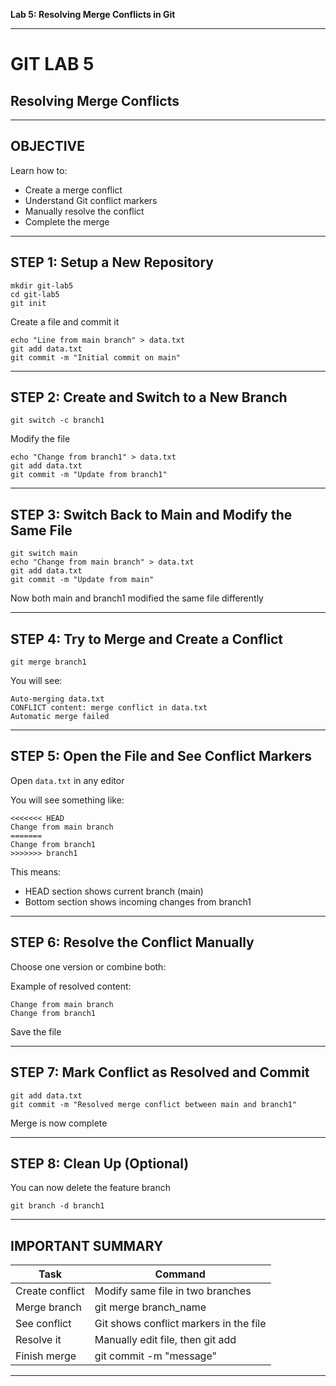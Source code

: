 **Lab 5: Resolving Merge Conflicts in Git** 

---

# GIT LAB 5

## Resolving Merge Conflicts

---

## OBJECTIVE

Learn how to:

* Create a merge conflict
* Understand Git conflict markers
* Manually resolve the conflict
* Complete the merge

---

## STEP 1: Setup a New Repository

```
mkdir git-lab5
cd git-lab5
git init
```

Create a file and commit it

```
echo "Line from main branch" > data.txt
git add data.txt
git commit -m "Initial commit on main"
```

---

## STEP 2: Create and Switch to a New Branch

```
git switch -c branch1
```

Modify the file

```
echo "Change from branch1" > data.txt
git add data.txt
git commit -m "Update from branch1"
```

---

## STEP 3: Switch Back to Main and Modify the Same File

```
git switch main
echo "Change from main branch" > data.txt
git add data.txt
git commit -m "Update from main"
```

Now both main and branch1 modified the same file differently

---

## STEP 4: Try to Merge and Create a Conflict

```
git merge branch1
```

You will see:

```
Auto-merging data.txt
CONFLICT content: merge conflict in data.txt
Automatic merge failed
```

---

## STEP 5: Open the File and See Conflict Markers

Open `data.txt` in any editor

You will see something like:

```
<<<<<<< HEAD
Change from main branch
=======
Change from branch1
>>>>>>> branch1
```

This means:

* HEAD section shows current branch (main)
* Bottom section shows incoming changes from branch1

---

## STEP 6: Resolve the Conflict Manually

Choose one version or combine both:

Example of resolved content:

```
Change from main branch
Change from branch1
```

Save the file

---

## STEP 7: Mark Conflict as Resolved and Commit

```
git add data.txt
git commit -m "Resolved merge conflict between main and branch1"
```

Merge is now complete

---

## STEP 8: Clean Up (Optional)

You can now delete the feature branch

```
git branch -d branch1
```

---

## IMPORTANT SUMMARY

| Task            | Command                                |
| --------------- | -------------------------------------- |
| Create conflict | Modify same file in two branches       |
| Merge branch    | git merge branch\_name                 |
| See conflict    | Git shows conflict markers in the file |
| Resolve it      | Manually edit file, then git add       |
| Finish merge    | git commit -m "message"                |

---

